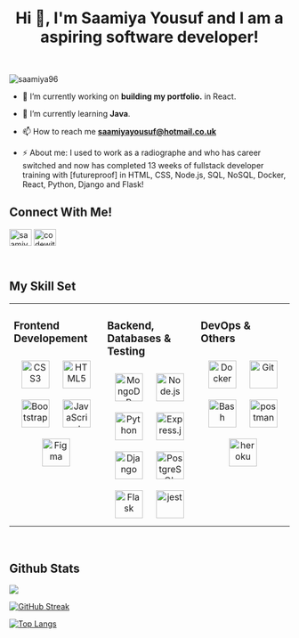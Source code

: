 <h1 align="center">Hi 👋, I'm Saamiya Yousuf and I am a aspiring software developer!</h1>

<br>

<p align="left"> <img src="https://komarev.com/ghpvc/?username=saamiya96&label=Profile%20views&color=0e75b6&style=flat" alt="saamiya96" /> </p>

- 🔭 I’m currently working on **building my portfolio.** in React.

- 🌱 I’m currently learning **Java**.

- 📫 How to reach me **saamiyayousuf@hotmail.co.uk**

- ⚡ About me: I used to work as a radiographe and who has career switched and now has completed 13 weeks of fullstack developer training with [futureproof] in HTML, CSS, Node.js, SQL, NoSQL, Docker, React, Python, Django and Flask! 

## Connect With Me!
<p align="left">
<a href="https://www.linkedin.com/in/saamiya-yousuf/" target="_blank"><img align="center" src="https://raw.githubusercontent.com/rahuldkjain/github-profile-readme-generator/master/src/images/icons/Social/linked-in-alt.svg" alt="saamiya yousuf" height="30" width="40" /></a>
<a href="https://www.instagram.com/codewithsaami/" target="_blank"><img align="center" src="https://raw.githubusercontent.com/rahuldkjain/github-profile-readme-generator/master/src/images/icons/Social/instagram.svg" alt="codewithsaami" height="30" width="40" /></a>
</p>

<br>

## My Skill Set

<table><tr><td valign="top" width="33%">

### Frontend Developement
<div align="center">  
<img style="margin: 10px" src="https://profilinator.rishav.dev/skills-assets/css3-original-wordmark.svg" alt="CSS3" height="50" />  
<img style="margin: 10px" src="https://profilinator.rishav.dev/skills-assets/html5-original-wordmark.svg" alt="HTML5" height="50" /> 
<img style="margin: 10px" src="https://profilinator.rishav.dev/skills-assets/bootstrap-plain.svg" alt="Bootstrap" height="50" />  
<img style="margin: 10px" src="https://profilinator.rishav.dev/skills-assets/javascript-original.svg" alt="JavaScript" height="50" />  
<img style="margin: 10px" src="https://profilinator.rishav.dev/skills-assets/figma-icon.svg" alt="Figma" height="50" />  
</div>

</td><td valign="top" width="33%">

### Backend, Databases & Testing 
<div align="center">  
<img style="margin: 10px" src="https://profilinator.rishav.dev/skills-assets/mongodb-original-wordmark.svg" alt="MongoDB" height="50" />  
<img style="margin: 10px" src="https://profilinator.rishav.dev/skills-assets/nodejs-original-wordmark.svg" alt="Node.js" height="50" />  
<img style="margin: 10px" src="https://profilinator.rishav.dev/skills-assets/python-original.svg" alt="Python" height="50" />  
<img style="margin: 10px" src="https://profilinator.rishav.dev/skills-assets/express-original-wordmark.svg" alt="Express.js" height="50" />  
<img style="margin: 10px" src="https://profilinator.rishav.dev/skills-assets/django-original.svg" alt="Django" height="50" />  
<img style="margin: 10px" src="https://profilinator.rishav.dev/skills-assets/postgresql-original-wordmark.svg" alt="PostgreSQL" height="50" />  
<img style="margin: 10px" src="https://profilinator.rishav.dev/skills-assets/flask.png" alt="Flask" height="50" /> 
<img style="margin: 10px" src="https://www.vectorlogo.zone/logos/jestjsio/jestjsio-icon.svg" alt="jest" height="50"/>
</div>

</td><td valign="top" width="33%">

### DevOps & Others
<div align="center">  
<img style="margin: 10px" src="https://profilinator.rishav.dev/skills-assets/docker-original-wordmark.svg" alt="Docker" height="50" />   
<img style="margin: 10px" src="https://profilinator.rishav.dev/skills-assets/git-scm-icon.svg" alt="Git" height="50" />  
<img style="margin: 10px" src="https://profilinator.rishav.dev/skills-assets/gnu_bash-icon.svg" alt="Bash" height="50" />  
<img style="margin: 10px" src="https://www.vectorlogo.zone/logos/getpostman/getpostman-icon.svg" alt="postman" height="50"/>
<img style="margin: 10px" src="https://www.vectorlogo.zone/logos/heroku/heroku-icon.svg" alt="heroku"  height="50"/>
</div>

</td></tr></table>  










































<br>

## Github Stats  
<img src="https://github-readme-stats.vercel.app/api?username=Saamiya96&show_icons=true&count_private=true&hide_border=true" align="center" />
<br />

[![GitHub Streak](https://github-readme-streak-stats.herokuapp.com/?user=Saamiya96&theme=cobalt)](https://git.io/streak-stats)

[![Top Langs](https://github-readme-stats.vercel.app/api/top-langs/?username=Saamiya96&layout=compact)](https://github.com/anuraghazra/github-readme-stats)
